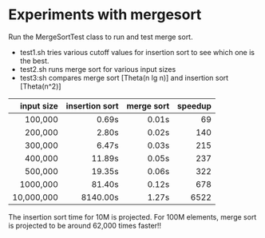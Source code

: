 
Experiments with mergesort
==========================

Run the MergeSortTest class to run and test merge sort.

* test1.sh tries various cutoff values for insertion sort to see which one is the best.
* test2.sh runs merge sort for various input sizes
* test3:sh compares  merge sort [Theta(n lg n)] and insertion sort [Theta(n^2)]

 | input size | insertion sort  | merge sort| speedup | 
 | ----------: | --------: | -----: | -----: | 
 | 100,000    |  0.69s   | 0.01s |   69  | 
 | 200,000    |  2.80s   | 0.02s |  140  | 
 | 300,000    |  6.47s   | 0.03s |  215  | 
 | 400,000    | 11.89s   | 0.05s |  237  |  
 | 500,000    | 19.35s   | 0.06s |  322  | 
 | 1000,000   | 81.40s   | 0.12s |  678  | 
 | 10,000,000 | 8140.00s | 1.27s | 6522  |  

 The insertion sort time for 10M is projected. For 100M elements, merge sort is projected to
 be around 62,000 times faster!!
